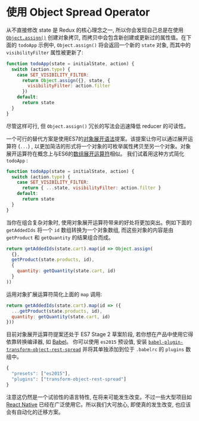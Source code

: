 # 使用 Object Spread Operator

从不直接修改 state 是 Redux 的核心理念之一, 所以你会发现自己总是在使用 [`Object.assign()`](https://developer.mozilla.org/en/docs/Web/JavaScript/Reference/Global_Objects/Object/assign) 创建对象拷贝, 而拷贝中会包含新创建或更新过的属性值。在下面的 `todoApp` 示例中, `Object.assign()` 将会返回一个新的
`state` 对象, 而其中的 `visibilityFilter` 属性被更新了:

```js
function todoApp(state = initialState, action) {
  switch (action.type) {
    case SET_VISIBILITY_FILTER:
      return Object.assign({}, state, {
        visibilityFilter: action.filter
      })
    default:
      return state
  }
}
```

尽管这样可行, 但 `Object.assign()` 冗长的写法会迅速降低 reducer 的可读性。

一个可行的替代方案是使用ES7的[对象展开语法](https://github.com/sebmarkbage/ecmascript-rest-spread)提案。该提案让你可以通过展开运算符 (`...`) , 以更加简洁的形式将一个对象的可枚举属性拷贝至另一个对象。对象展开运算符在概念上与ES6的[数组展开运算符](https://developer.mozilla.org/en-US/docs/Web/JavaScript/Reference/Operators/Spread_operator)相似。 我们试着用这种方式简化 `todoApp` :

```js
function todoApp(state = initialState, action) {
  switch (action.type) {
    case SET_VISIBILITY_FILTER:
      return { ...state, visibilityFilter: action.filter }
    default:
      return state
  }
}
```

当你在组合复杂对象时, 使用对象展开运算符带来的好处将更加突出。例如下面的 `getAddedIds` 将一个 `id` 数组转换为一个对象数组, 而这些对象的内容是由 `getProduct` 和 `getQuantity` 的结果组合而成。

```js
return getAddedIds(state.cart).map(id => Object.assign(
  {},
  getProduct(state.products, id),
  {
    quantity: getQuantity(state.cart, id)
  }
))
```

运用对象扩展运算符简化上面的 `map` 调用:

```js
return getAddedIds(state.cart).map(id => ({
  ...getProduct(state.products, id),
  quantity: getQuantity(state.cart, id)
}))
```

目前对象展开运算符提案还处于 ES7 Stage 2 草案阶段, 若你想在产品中使用它得依靠转换编译器, 如 [Babel](http://babeljs.io/)。 你可以使用 `es2015` 预设值, 安装 [`babel-plugin-transform-object-rest-spread`](http://babeljs.io/docs/plugins/transform-object-rest-spread/) 并将其单独添加到位于 `.babelrc` 的 `plugins` 数组中。

```js
{
  "presets": ["es2015"],
  "plugins": ["transform-object-rest-spread"]
}
```

注意这仍然是一个试验性的语言特性, 在将来可能发生改变。不过一些大型项目如
[React Native](https://github.com/facebook/react-native) 已经在广泛使用它。所以我们大可放心, 即使真的发生改变, 也应该会有自动化的迁移方案。
